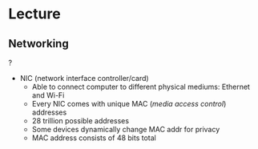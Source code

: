 # Lecture

## Networking
?
- NIC (network interface controller/card)
	- Able to connect computer to different physical mediums: Ethernet and Wi-Fi
	- Every NIC comes with unique MAC (*media access control*) addresses
	- 28 trillion possible addresses
	- Some devices dynamically change MAC addr for privacy
	- MAC address consists of 48 bits total
